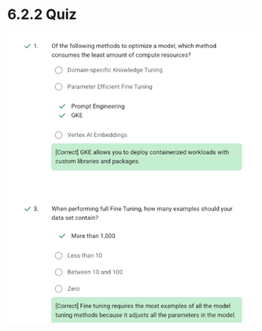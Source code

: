 # 6.2.2 Quiz

![gh](https://raw.githubusercontent.com/SeanChenR/img_gif/main/myimage/1743408907000bew5y3.png)
